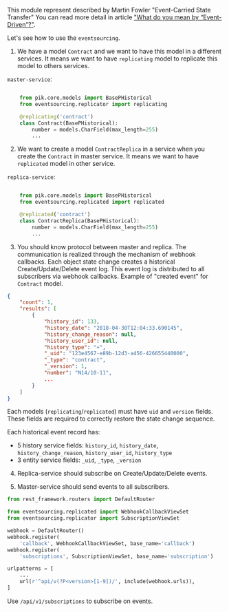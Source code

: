 This module represent described by Martin Fowler "Event-Carried State Transfer"
You can read more detail in article ["What do you mean by “Event-Driven”?"][1].

Let's see how to use the `eventsourcing`.

1) We have a model `Contract` and we want to have this model
in a different services. It means we want to have `replicating` model
to replicate this model to others services.

`master-service`:

```python

    from pik.core.models import BasePHistorical
    from eventsourcing.replicator import replicating

    @replicating('contract')
    class Contract(BasePHistorical):
        number = models.CharField(max_length=255)
        ...

```

2) We want to create a model `ContractReplica` in a service when
you create the `Contract` in master service. It means we want
to have `replicated` model in other service.

`replica-service`:

```python

    from pik.core.models import BasePHistorical
    from eventsourcing.replicated import replicated

    @replicated('contract')
    class ContractReplica(BasePHistorical):
        number = models.CharField(max_length=255)
        ...

```

3) You should know protocol between master and replica.
The communication is realized through the mechanism of webhook
callbacks. Each object state change creates a historical
Create/Update/Delete event log. This event log is distributed to all
subscribers via webhook callbacks. Example of "created event" for
`Contract` model.

```json
{
    "count": 1,
    "results": [
        {
            "history_id": 133,
            "history_date": "2018-04-30T12:04:33.690145",
            "history_change_reason": null,
            "history_user_id": null,
            "history_type": "+",
            "_uid": "123e4567-e89b-12d3-a456-426655440000",
            "_type": "contract",
            "_version": 1,
            "number": "N14/10-11",
            ...
        }
    ]
}
```

Each models (`replicating`/`replicated`) must have `uid` and `version`
fields. These fields are required to correctly restore the state
change sequence.

Each historical event record has:
 - 5 history service fields: `history_id`, `history_date`,
   `history_change_reason`, `history_user_id`, `history_type`
 - 3 entity service fields: `_uid`, `_type`, `_version`

4) Replica-service should subscribe on Create/Update/Delete events.

5) Master-service should send events to all subscribers.

```python
from rest_framework.routers import DefaultRouter

from eventsourcing.replicated import WebhookCallbackViewSet
from eventsourcing.replicator import SubscriptionViewSet

webhook = DefaultRouter()
webhook.register(
    'callback', WebhookCallbackViewSet, base_name='callback')
webhook.register(
    'subscriptions', SubscriptionViewSet, base_name='subscription')

urlpatterns = [
    ...
    url(r'^api/v(?P<version>[1-9])/', include(webhook.urls)),
]
```

Use `/api/v1/subscriptions` to subscribe on events.

[1]: https://martinfowler.com/articles/201701-event-driven.html
